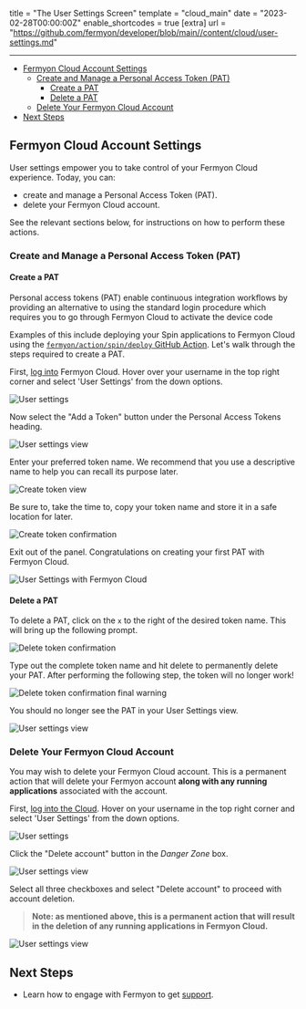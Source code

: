 title = "The User Settings Screen"
template = "cloud_main"
date = "2023-02-28T00:00:00Z"
enable_shortcodes = true
[extra]
url = "https://github.com/fermyon/developer/blob/main//content/cloud/user-settings.md"

---
- [Fermyon Cloud Account Settings](#fermyon-cloud-account-settings)
  - [Create and Manage a Personal Access Token (PAT)](#create-and-manage-a-personal-access-token-pat)
    - [Create a PAT](#create-a-pat)
    - [Delete a PAT](#delete-a-pat)
  - [Delete Your Fermyon Cloud Account](#delete-your-fermyon-cloud-account)
- [Next Steps](#next-steps)

## Fermyon Cloud Account Settings

User settings empower you to take control of your Fermyon Cloud experience. Today, you can:
- create and manage a Personal Access Token (PAT).
- delete your Fermyon Cloud account.

See the relevant sections below, for instructions on how to perform these actions.

### Create and Manage a Personal Access Token (PAT)

#### Create a PAT

Personal access tokens (PAT) enable continuous integration workflows by providing an alternative to using the standard login procedure which requires you to go through Fermyon Cloud to activate the device code

Examples of this include deploying your Spin applications to Fermyon Cloud using the [`fermyon/action/spin/deploy` GitHub Action](https://github.com/fermyon/actions#fermyonactionspindeploy). Let's walk through the steps required to create a PAT.

First, [log into](/cloud/quickstart#log-in-to-the-fermyon-cloud) Fermyon Cloud. Hover over your username in the top right corner and select 'User Settings' from the down options.

![User settings](/static/image/user-setting.png)

Now select the "Add a Token" button under the Personal Access Tokens heading. 

![User settings view](/static/image/user-setting-view.png)

Enter your preferred token name. We recommend that you use a descriptive name to help you can recall its purpose later. 

![Create token view](/static/image/create-token.png)

Be sure to, take the time to, copy your token name and store it in a safe location for later.

![Create token confirmation](/static/image/create-token-confirmation.png)

Exit out of the panel. Congratulations on creating your first PAT with Fermyon Cloud. 

![User Settings with Fermyon Cloud](/static/image/user-settings-with-token.png)

#### Delete a PAT

To delete a PAT, click on the `x` to the right of the desired token name. This will bring up the following prompt.

![Delete token confirmation](/static/image/delete-token-confirmation.png)

Type out the complete token name and hit delete to permanently delete your PAT. After performing the following step, the token will no longer work!

![Delete token confirmation final warning](/static/image/delete-token-confirmation-2.png)

You should no longer see the PAT in your User Settings view.

![User settings view](/static/image/user-setting-view.png)

### Delete Your Fermyon Cloud Account

You may wish to delete your Fermyon Cloud account. This is a permanent action that will delete your Fermyon account **along with any running applications** associated with the account.

First, [log into the Cloud](/cloud/quickstart#log-in-to-the-fermyon-cloud). Hover on your username in the top right corner and select 'User Settings' from the down options.

![User settings](/static/image/user-setting.png)

Click the "Delete account" button in the _Danger Zone_ box.

![User settings view](/static/image/user-setting-view.png)

Select all three checkboxes and select "Delete account" to proceed with account deletion. 

> **Note: as mentioned above, this is a permanent action that will result in the deletion of any running applications in Fermyon Cloud.**

![User settings view](/static/image/delete-account-confirmation.png)

## Next Steps

- Learn how to engage with Fermyon to get [support](/cloud/support).